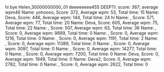  hi
 bye
Helen,30000000000,.01
deeeeeeee455
DEEPTI: score: 367; average wpm46
Name: yohoooo, Score: 372, Average wpm: 53, Total time: 15
Name: Deva, Score: 446, Average wpm: 144, Total time: 24
hi
Name: , Score: 571, Average wpm: 77, Total time: 20
Name: Deva, Score: 605, Average wpm: 75, Total time: 22
Name: , Score: 507, Average wpm: 63, Total time: 36
Name: , Score: 0, Average wpm: 9889, Total time: 0
Name: , Score: 0, Average wpm: 1216, Total time: 0
Name: , Score: 0, Average wpm: 1191, Total time: 2
Name: , Score: 0, Average wpm: 11389, Total time: 0
Name: , Score: 0, Average wpm: 3097, Total time: 0
Name: , Score: 0, Average wpm: 14277, Total time: 0
Name: , Score: 0, Average wpm: 7200, Total time: 0
Name: Deva, Score: 0, Average wpm: 1949, Total time: 0
Name: Deva2, Score: 0, Average wpm: 2782, Total time: 0
Name: , Score: 0, Average wpm: 2622, Total time: 0
